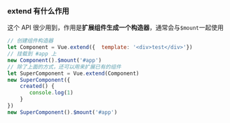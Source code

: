 ###  extend 有什么作用

这个 API 很少用到，作用是**扩展组件生成一个构造器**，通常会与`$mount`一起使用

```js
// 创建组件构造器
let Component = Vue.extend({  template: '<div>test</div>'})
// 挂载到 #app 上
new Component().$mount('#app')
// 除了上面的方式，还可以用来扩展已有的组件
let SuperComponent = Vue.extend(Component)
new SuperComponent({    
    created() {       
       console.log(1)    
    }
})
new SuperComponent().$mount('#app')
```